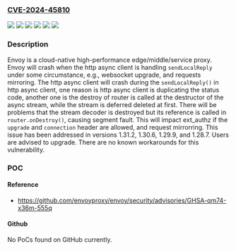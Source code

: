 ### [CVE-2024-45810](https://cve.mitre.org/cgi-bin/cvename.cgi?name=CVE-2024-45810)
![](https://img.shields.io/static/v1?label=Product&message=envoy&color=blue)
![](https://img.shields.io/static/v1?label=Version&message=%3C%201.28.7%20&color=brightgreen)
![](https://img.shields.io/static/v1?label=Version&message=%3E%3D%201.29.0%2C%20%3C%201.29.9%20&color=brightgreen)
![](https://img.shields.io/static/v1?label=Version&message=%3E%3D%201.30.0%2C%20%3C%201.30.6%20&color=brightgreen)
![](https://img.shields.io/static/v1?label=Version&message=%3E%3D%201.31.2%2C%20%3C%201.31.2%20&color=brightgreen)
![](https://img.shields.io/static/v1?label=Vulnerability&message=CWE-119%3A%20Improper%20Restriction%20of%20Operations%20within%20the%20Bounds%20of%20a%20Memory%20Buffer&color=brightgreen)

### Description

Envoy is a cloud-native high-performance edge/middle/service proxy. Envoy will crash when the http async client is handling `sendLocalReply` under some circumstance, e.g., websocket upgrade, and requests mirroring. The http async client will crash during the `sendLocalReply()` in http async client, one reason is http async client is duplicating the status code, another one is the destroy of router is called at the destructor of the async stream, while the stream is deferred deleted at first. There will be problems that the stream decoder is destroyed but its reference is called in `router.onDestroy()`, causing segment fault. This will impact ext_authz if the `upgrade` and `connection` header are allowed, and request mirrorring. This issue has been addressed in versions 1.31.2, 1.30.6, 1.29.9, and 1.28.7. Users are advised to upgrade. There are no known workarounds for this vulnerability.

### POC

#### Reference
- https://github.com/envoyproxy/envoy/security/advisories/GHSA-qm74-x36m-555q

#### Github
No PoCs found on GitHub currently.

